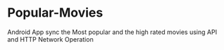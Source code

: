 # Popular-Movies
Android App sync the Most popular and the high rated movies using API and HTTP Network Operation
